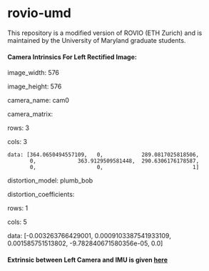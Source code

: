 # rovio-umd
This repository is a modified version of ROVIO (ETH Zurich) and is maintained by the University of Maryland graduate students.



#### Camera Intrinsics For Left Rectified Image:
image_width: 576

image_height: 576

camera_name: cam0

camera_matrix:

  rows: 3
  
  cols: 3
  
``` 
data: [364.0650494557109, 	0,            289.0817025818506, 
       0,       	  363.9129509581448,  290.6306176178587, 	
       0,              		0,                            1]
```	

distortion_model: plumb_bob

distortion_coefficients:

  rows: 1
  
  cols: 5
  
  data:  [-0.003263766429001, 0.0009103387541933109, 0.001585751513802, -9.782840671580356e-05, 0.0]
  
  
#### Extrinsic between Left Camera and IMU is given [here](https://github.com/chahatdeep/rovio-umd/blob/master/cfg/rovio.info)
